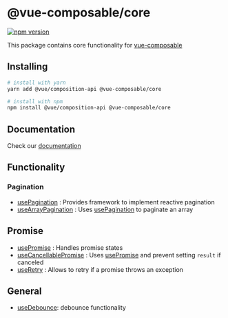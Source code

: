 # @vue-composable/core

[![npm version](https://badge.fury.io/js/%40vue-composable%2Fcore.svg)](https://badge.fury.io/js/%40vue-composable%2Fcore)

This package contains core functionality for [vue-composable][vue-composable]

## Installing

```bash
# install with yarn
yarn add @vue/composition-api @vue-composable/core

# install with npm
npm install @vue/composition-api @vue-composable/core
```

## Documentation

Check our [documentation](https://pikax.me/vue-composable/)

## Functionality

### Pagination

- [usePagination][pagination] : Provides framework to implement reactive pagination
- [useArrayPagination][array-pagination] : Uses [usePagination][pagination] to paginate an array

## Promise

- [usePromise][promise] : Handles promise states
- [useCancellablePromise][cancellable-promise] : Uses [usePromise][promise] and prevent setting `result` if canceled
- [useRetry][retry] : Allows to retry if a promise throws an exception

## General

- [useDebounce][debounce]: debounce functionality

[vue-composable]: https://github.com/pikax/vue-composable

<!-- TODO SET CORRECT url -->

[pagination]: https://github.com/pikax/vue-composable
[array-pagination]: https://github.com/pikax/vue-composable
[promise]: https://github.com/pikax/vue-composable
[retry]: https://github.com/pikax/vue-composable
[cancellable-promise]: https://github.com/pikax/vue-composable
[debounce]: https://github.com/pikax/vue-composable
